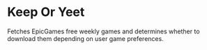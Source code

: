 # Keep Or Yeet
 Fetches EpicGames free weekly games and determines whether to download them depending on user game preferences.

